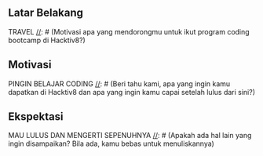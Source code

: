 [//]: # (Ceritakan sedikit tentang latar belakangmu seperti pendidikan terakhir atau pekerjaan sebelumnya)
## Latar Belakang

TRAVEL
[//]: # (Motivasi apa yang mendorongmu untuk ikut program coding bootcamp di Hacktiv8?)
## Motivasi

PINGIN BELAJAR CODING
[//]: # (Beri tahu kami, apa yang ingin kamu dapatkan di Hacktiv8 dan apa yang ingin kamu capai setelah lulus dari sini?)
## Ekspektasi

MAU LULUS DAN MENGERTI SEPENUHNYA
[//]: # (Apakah ada hal lain yang ingin disampaikan? Bila ada, kamu bebas untuk menuliskannya)
